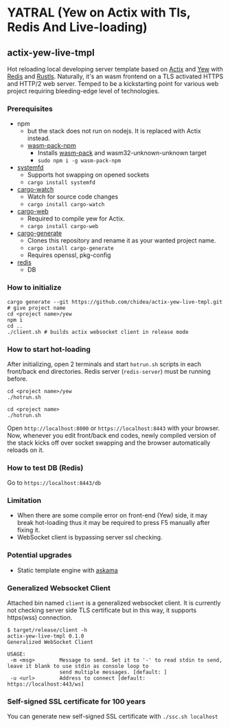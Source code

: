 # YATRAL (Yew on Actix with Tls, Redis And Live-loading)
## actix-yew-live-tmpl
Hot reloading local developing server template based on [Actix](https://actix.rs) and [Yew](https://github.com/yewstack/yew) with [Redis](https://redis.io/) and [Rustls](https://github.com/ctz/rustls).
Naturally, it's an wasm frontend on a TLS activated HTTPS and HTTP/2 web server.
Temped to be a kickstarting point for various web project requiring bleeding-edge level of technologies.

### Prerequisites
- npm
  - but the stack does not run on nodejs. It is replaced with Actix instead.
  - [wasm-pack-npm](https://www.npmjs.com/package/wasm-pack-npm)
    - Installs [wasm-pack](https://www.npmjs.com/package/wasm-pack-npm) and wasm32-unknown-unknown target
    - `sudo npm i -g wasm-pack-npm`
- [systemfd](https://crates.io/crates/systemfd)
  - Supports hot swapping on opened sockets
  - `cargo install systemfd`
- [cargo-watch](https://crates.io/crates/cargo-watch)
  - Watch for source code changes
  - `cargo install cargo-watch`
- [cargo-web](https://crates.io/crates/cargo-web)
  - Required to compile yew for Actix.
  - `cargo install cargo-web`
- [cargo-generate](https://crates.io/crates/cargo-generate)
  - Clones this repository and rename it as your wanted project name.
  - `cargo install cargo-generate`
  - Requires openssl, pkg-config
- [redis](https://redis.io)
  - DB

### How to initialize
```
cargo generate --git https://github.com/chidea/actix-yew-live-tmpl.git
# give project name
cd <project name>/yew
npm i
cd ..
./client.sh # builds actix websocket client in release mode
```

### How to start hot-loading
After initializing, open 2 terminals and start `hotrun.sh` scripts in each front/back end directories.
Redis server (`redis-server`) must be running before.

```
cd <project name>/yew
./hotrun.sh
```

```
cd <project name>
./hotrun.sh
```

Open `http://localhost:8000` or `https://localhost:8443` with your browser.
Now, whenever you edit front/back end codes, newly compiled version of the stack kicks off over socket swapping and the browser automatically reloads on it.

### How to test DB (Redis)
Go to `https://localhost:8443/db`

### Limitation
- When there are some compile error on front-end (Yew) side, it may break hot-loading thus it may be required to press F5 manually after fixing it.
- WebSocket client is bypassing server ssl checking.

### Potential upgrades
- Static template engine with [askama](https://crates.io/crates/askama)

### Generalized Websocket Client
Attached bin named `client` is a generalized websocket client.
It is currently not checking server side TLS certificate but in this way, it supports https(wss) connection.
```
$ target/release/client -h
actix-yew-live-tmpl 0.1.0
Generalized WebSocket Client

USAGE:
 -m <msg>        Message to send. Set it to '-' to read stdin to send, leave it blank to use stdin as console loop to
                 send multiple messages. [default: ]
 -u <url>        Address to connect [default: https://localhost:443/ws]
```

### Self-signed SSL certificate for 100 years
You can generate new self-signed SSL certificate with `./ssc.sh localhost` 
